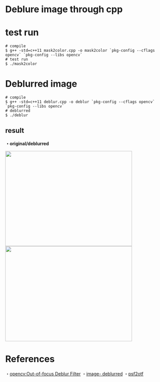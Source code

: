# Deblure image through cpp


# test run
```
# compile
$ g++ -std=c++11 mask2color.cpp -o mask2color `pkg-config --cflags opencv` `pkg-config --libs opencv`
# test run
$ ./mask2color
```

# Deblurred image
```
# compile
$ g++ -std=c++11 deblur.cpp -o deblur `pkg-config --cflags opencv` `pkg-config --libs opencv`
# deblurred
$ ./deblur
```


## result
<b>・original/deblurred</b>

<img src="https://github.com/user-attachments/assets/b32fcd19-fc5f-4f7f-bb44-19203ed107d5" width="400px" height="300px"/><img src="https://github.com/user-attachments/assets/46d6d932-9458-4c9f-b571-de7ba31a0606" width="400px" height="300px"/>


# References
・[opencv:Out-of-focus Deblur Filter](https://docs.opencv.org/4.x/de/d3c/tutorial_out_of_focus_deblur_filter.html#autotoc_md765)
・[image- deblurred](https://github.com/navyajain16/Image-Deblurring)
・[psf2otf](https://github.com/aboucaud/pypher/blob/master/pypher/pypher.py)


